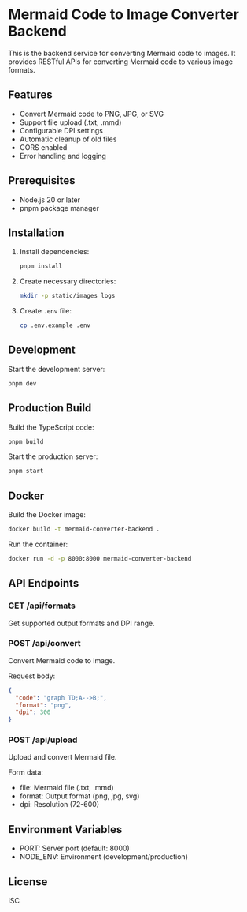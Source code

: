 # Mermaid Code to Image Converter Backend

This is the backend service for converting Mermaid code to images. It provides RESTful APIs for converting Mermaid code to various image formats.

## Features

- Convert Mermaid code to PNG, JPG, or SVG
- Support file upload (.txt, .mmd)
- Configurable DPI settings
- Automatic cleanup of old files
- CORS enabled
- Error handling and logging

## Prerequisites

- Node.js 20 or later
- pnpm package manager

## Installation

1. Install dependencies:
   ```bash
   pnpm install
   ```

2. Create necessary directories:
   ```bash
   mkdir -p static/images logs
   ```

3. Create `.env` file:
   ```bash
   cp .env.example .env
   ```

## Development

Start the development server:
```bash
pnpm dev
```

## Production Build

Build the TypeScript code:
```bash
pnpm build
```

Start the production server:
```bash
pnpm start
```

## Docker

Build the Docker image:
```bash
docker build -t mermaid-converter-backend .
```

Run the container:
```bash
docker run -d -p 8000:8000 mermaid-converter-backend
```

## API Endpoints

### GET /api/formats
Get supported output formats and DPI range.

### POST /api/convert
Convert Mermaid code to image.

Request body:
```json
{
  "code": "graph TD;A-->B;",
  "format": "png",
  "dpi": 300
}
```

### POST /api/upload
Upload and convert Mermaid file.

Form data:
- file: Mermaid file (.txt, .mmd)
- format: Output format (png, jpg, svg)
- dpi: Resolution (72-600)

## Environment Variables

- PORT: Server port (default: 8000)
- NODE_ENV: Environment (development/production)

## License

ISC 